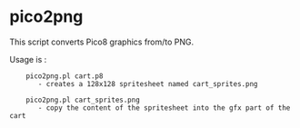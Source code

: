 # pico2png

This script converts Pico8 graphics from/to PNG.

Usage is :

        pico2png.pl cart.p8
           - creates a 128x128 spritesheet named cart_sprites.png

        pico2png.pl cart_sprites.png
           - copy the content of the spritesheet into the gfx part of the cart




